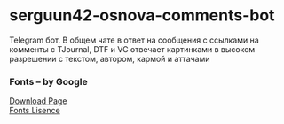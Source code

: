 # serguun42-osnova-comments-bot
Telegram бот. В общем чате в ответ на сообщения с ссылками на комменты с TJournal, DTF и VC отвечает картинками в высоком разрешении с текстом, автором, кармой и аттачами


### Fonts – by Google
[Download Page](https://fonts.google.com/specimen/Roboto)<br>
[Fonts Lisence](http://www.apache.org/licenses/LICENSE-2.0)
